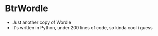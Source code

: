 # BtrWordle
 - Just another copy of Wordle
 - It's written in Python, under 200 lines of code, so kinda cool i guess
